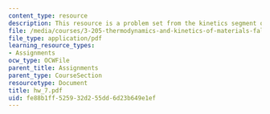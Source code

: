 ```yaml
---
content_type: resource
description: This resource is a problem set from the kinetics segment of the course.
file: /media/courses/3-205-thermodynamics-and-kinetics-of-materials-fall-2006/fe88b1ff525932d255dd6d23b649e1ef_hw_7.pdf
file_type: application/pdf
learning_resource_types:
- Assignments
ocw_type: OCWFile
parent_title: Assignments
parent_type: CourseSection
resourcetype: Document
title: hw_7.pdf
uid: fe88b1ff-5259-32d2-55dd-6d23b649e1ef
---
```

